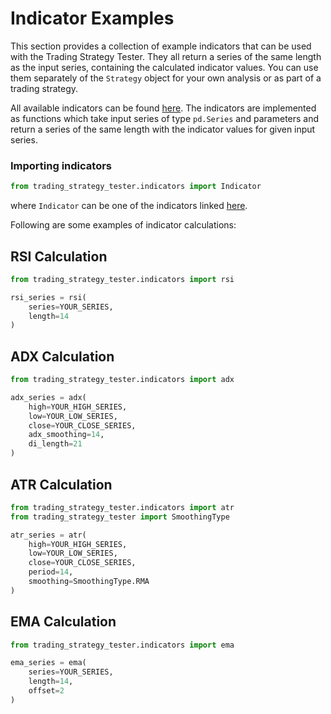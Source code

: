 # Indicator Examples

This section provides a collection of example indicators that can be used with the Trading Strategy Tester. They all return a series of the same length as the input series, containing the calculated indicator values. You can use them separately of the `Strategy` object for your own analysis or as part of a trading strategy.

All available indicators can be found [here](../../dev/modules/indicators.md). The indicators are implemented as functions which take input series of type `pd.Series` and parameters and return a series of the same length with the indicator values for given input series. 

### Importing indicators

```python
from trading_strategy_tester.indicators import Indicator
```
where `Indicator` can be one of the indicators linked [here](../../dev/modules/indicators.md).

Following are some examples of indicator calculations:

## RSI Calculation
```python
from trading_strategy_tester.indicators import rsi

rsi_series = rsi(
    series=YOUR_SERIES,
    length=14
)
```

## ADX Calculation
```python
from trading_strategy_tester.indicators import adx

adx_series = adx(
    high=YOUR_HIGH_SERIES,
    low=YOUR_LOW_SERIES,
    close=YOUR_CLOSE_SERIES,
    adx_smoothing=14,
    di_length=21
)
```

## ATR Calculation
```python
from trading_strategy_tester.indicators import atr
from trading_strategy_tester import SmoothingType

atr_series = atr(
    high=YOUR_HIGH_SERIES,
    low=YOUR_LOW_SERIES,
    close=YOUR_CLOSE_SERIES,
    period=14,
    smoothing=SmoothingType.RMA
)
```

## EMA Calculation
```python
from trading_strategy_tester.indicators import ema

ema_series = ema(
    series=YOUR_SERIES,
    length=14,
    offset=2
)
```